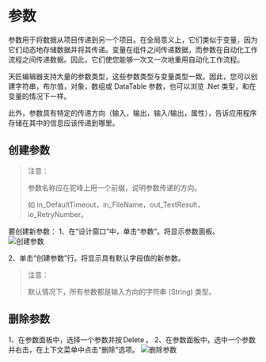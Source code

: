 # 参数 
参数用于将数据从项目传递到另一个项目。在全局意义上，它们类似于变量，因为它们动态地存储数据并将其传递。变量在组件之间传递数据，而参数在自动化工作流程之间传递数据。因此，它们使您能够一次又一次地重用自动化工作流程。 

天匠编辑器支持大量的参数类型，这些参数类型与变量类型一致。因此，您可以创建字符串，布尔值，对象，数组或 DataTable 参数，也可以浏览 .Net 类型，和在变量的情况下一样。 

此外，参数具有特定的传递方向（输入，输出，输入/输出，属性），告诉应用程序存储在其中的信息应该传递到哪里。

## 创建参数 
>注意： 
> 
>参数名称应在驼峰上用一个前缀，说明参数传递的方向。 
> 
>如 in_DefaultTimeout，in_FileName，out_TextResult，io_RetryNumber。

要创建新参数： 
1、在“设计窗口”中，单击“参数”。将显示参数面板。  
![创建参数](https://docimages.blob.core.chinacloudapi.cn/images/Studio/Argument/argumentPanel-createArgument.png)

2、单击“创建参数”行。将显示具有默认字段值的新参数。 

>注意：   
> 
>默认情况下，所有参数都是输入方向的字符串 (String) 类型。  

## 删除参数 
1、在参数面板中，选择一个参数并按 Delete 。 
2、在参数面板中，选中一个参数并右击，在上下文菜单中点击“删除”选项。 
![删除参数](https://docimages.blob.core.chinacloudapi.cn/images/Studio/Argument/deleteArgument.png)

